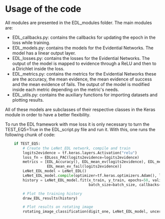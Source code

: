 # Usage of the code #
All modules are presented in the EDL_modules folder. The main modules are:
- EDL_callbacks.py: contains the callbacks for updating the epoch in the loss while training.
- EDL_models.py: contains the models for the Evidential Networks. The model has a linear output layer.
- EDL_losses.py: contains the losses for the Evidential Networks. The output of the model is mapped to evidence through a ReLU and then to a Dirichlet inside the loss.
- EDL_metrics.py: contains the metrics for the Evidential Networks these are the accuracy, the mean evidence, the mean evidence of success and the mean evidence of fails. The output of the model is modified inside each metric depending on the metric's needs.
- EDL_utils.py: contains the auxiliary functions for importing datasets and plotting results.

All of these models are subclasses of their respective classes in the Keras module in order to have a better 
flexibility. 

To run the EDL framework with mse loss it is only necessary to turn the TEST_EQ5=True in the EDL_script.py file
and run it. With this, one runs the following chunk of code:
```python
    if TEST_EQ5:
        # Create the LeNet_EDL network, compile and train
        logits2evidence = tf.keras.layers.Activation("relu")
        loss_fn = EDLoss_PAC(logits2evidence=logits2evidence)
        metrics = [EDL_Accuracy(), EDL_mean_ev(logits2evidence), EDL_mean_ev_succ(logits2evidence),
                   EDL_mean_ev_fail(logits2evidence)]
        LeNet_EDL_model = LeNet_EDL()
        LeNet_EDL_model.compile(optimizer=tf.keras.optimizers.Adam(), loss=loss_fn, metrics=metrics)
        history = LeNet_EDL_model.fit(x_train, y_train, epochs=50, validation_data=(x_test, y_test),
                                      batch_size=batch_size, callbacks=[UpdateEpochCallback(loss_fn)])

        # Plot the training history
        draw_EDL_results(history)

        # Plot results on rotating image
        rotating_image_classification(digit_one, LeNet_EDL_model, uncertainty=True)
```